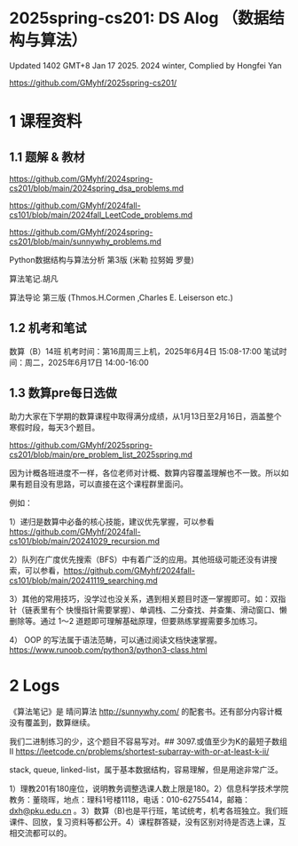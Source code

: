 # 2025spring-cs201: DS Alog （数据结构与算法）

Updated 1402 GMT+8 Jan 17 2025. 2024 winter, Complied by Hongfei Yan

https://github.com/GMyhf/2025spring-cs201/



# 1 课程资料

## 1.1 题解 & 教材

https://github.com/GMyhf/2024spring-cs201/blob/main/2024spring_dsa_problems.md

https://github.com/GMyhf/2024fall-cs101/blob/main/2024fall_LeetCode_problems.md

https://github.com/GMyhf/2024spring-cs201/blob/main/sunnywhy_problems.md

Python数据结构与算法分析 第3版 (米勒 拉努姆 罗曼) 

算法笔记.胡凡

算法导论 第三版  (Thmos.H.Cormen ,Charles E. Leiserson etc.)



## 1.2 机考和笔试

数算（B）14班
机考时间：第16周周三上机，2025年6月4日 15:08-17:00
笔试时间：周二，2025年6月17日 14:00-16:00



## 1.3 数算pre每日选做

助力大家在下学期的数算课程中取得满分成绩，从1月13日至2月16日，涵盖整个寒假时段，每天3个题目。

https://github.com/GMyhf/2025spring-cs201/blob/main/pre_problem_list_2025spring.md



因为计概各班进度不一样，各位老师对计概、数算内容覆盖理解也不一致。所以如果有题目没有思路，可以直接在这个课程群里面问。

例如：

1）递归是数算中必备的核心技能，建议优先掌握，可以参看 https://github.com/GMyhf/2024fall-cs101/blob/main/20241029_recursion.md 

2）队列在广度优先搜索（BFS）中有着广泛的应用。其他班级可能还没有讲搜索，可以参看，https://github.com/GMyhf/2024fall-cs101/blob/main/20241119_searching.md  

3）其他的常用技巧，没学过也没关系，遇到相关题目时逐一掌握即可。如：双指针（链表里有个 快慢指针需要掌握）、单调栈、二分查找、并查集、滑动窗口、懒删除等。通过 1～2 道题即可理解基础原理，但要熟练掌握需要多加练习。

4） OOP 的写法属于语法范畴，可以通过阅读文档快速掌握。https://www.runoob.com/python3/python3-class.html





# 2 Logs

《算法笔记》是 晴问算法 http://sunnywhy.com/ 的配套书。还有部分内容计概没有覆盖到，数算继续。



我们二进制练习的少，这个题目不容易写对。## 3097.或值至少为K的最短子数组II
https://leetcode.cn/problems/shortest-subarray-with-or-at-least-k-ii/



stack, queue, linked-list，属于基本数据结构，容易理解，但是用途非常广泛。



1）理教201有180座位，说明教务调整选课人数上限是180。2）信息科学技术学院教务：董晓晖，地点：理科1号楼1118，电话：010-62755414，邮箱：dxh@pku.edu.cn 。3）数算（B)也是平行班，笔试统考，机考各班独立。我们班课件、回放，复习资料等都公开。4）课程群答疑，没有区别对待是否选上课，互相交流都可以的。